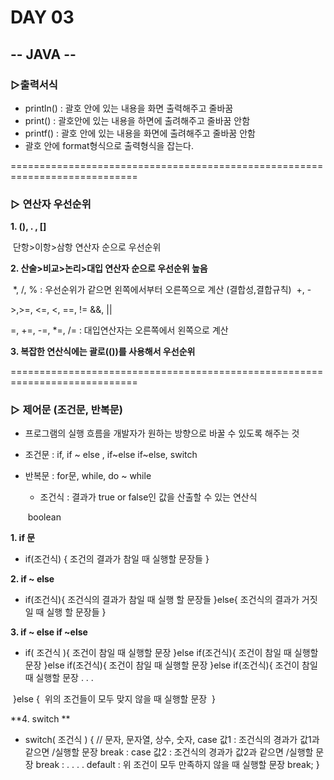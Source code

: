 # DAY 03

## -- JAVA --

### ▷출력서식

- println() : 괄호 안에 있는 내용을 화면 출력해주고 줄바꿈
- print() : 괄호안에 있는 내용을 하면에 출려해주고 줄바꿈 안함
- printf() : 괄호 안에 있는 내용을 화면에 출려해주고 줄바꿈 안함 
- 괄호 안에 format형식으로 출력형식을 잡는다. 

============================================================================

### ▷ 연산자 우선순위

 **1. (), . , []**

​    단항>이항>삼항 연산자 순으로 우선순위

 **2. 산술>비교>논리>대입 연산자 순으로 우선순위 높음** 

​    *, /, %  : 우선순위가 같으면 왼쪽에서부터 오른쪽으로 계산 (결합성,결합규칙)
​    +, -

   \>,>=, <=, <, ==, !=
   &&, ||

   =, +=, -=, *=, /=  : 대입연산자는 오른쪽에서 왼쪽으로 계산

**3. 복잡한 연산식에는 괄로(())를 사용해서 우선순위**

============================================================================

### ▷ 제어문 (조건문, 반복문)

- 프로그램의 실행 흐름을 개발자가 원하는 방향으로 바꿀 수 있도록 해주는 것
- 조건문 : if, if ~ else  , if~else if~else, switch
- 반복문 : for문, while, do ~ while

    * 조건식 : 결과가 true or false인 값을 산출할 수 있는 연산식

    ​                       boolean

 **1. if 문**

- if(조건식) {
  		조건의 결과가 참일 때 실행할 문장들
    	}

 **2. if ~ else** 

- if(조건식){
  		조건식의 결과가 참일 때 실행 할 문장들
    	}else{
    		조건식의 결과가 거짓일 때 실행 할 문장들
    	}

 **3. if ~ else if ~else**

- if( 조건식 ){
  	조건이 참일 때 실행할 문장
  }else if(조건식){
  	조건이 참일 때 실행할 문장
  }else if(조건식){
  	조건이 참일 때 실행할 문장
  }else if(조건식){
  	조건이 참일 때 실행할 문장
  . . . 

​      }else {
​	       위의 조건들이 모두 맞지 않을 때 실행할 문장
​      }

 **4. switch **

- switch( 조건식 ) { 	// 문자, 문자열, 상수, 숫자,
  	  case 값1 : 
    	  	조건식의 경과가 값1과 같으면 /실행할 문장
    		break : 
    	case 값2 : 
    	  	조건식의 경과가 값2과 같으면 /실행할 문장
    		break : 
    		. . . .
    	default : 
    		위 조건이 모두 만족하지 않을 때 실행할 문장
    		break;
    	}